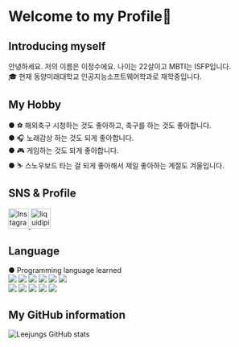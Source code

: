 ### <h1>Welcome to my Profile👋</h1>


### <h2>Introducing myself</h2>
안녕하세요. 저의 이름은 이정수에요. 나이는 22살이고 MBTI는 ISFP입니다.<br>
🎓 현재 동양미래대학교 인공지능소프트웨어학과로 재학중입니다.


### <h2>My Hobby</h2>
● ⚽ 해외축구 시청하는 것도 좋아하고, 축구를 하는 것도 좋아합니다.<br>
● 🎧 노래감상 하는 것도 되게 좋아합니다.<br>
● 🎮 게임하는 것도 되게 좋아합니다.<br>
● ⛷️ 스노우보드 타는 걸 되게 좋아해서 제일 좋아하는 계절도 겨울입니다.

### <h2>SNS & Profile</h2>
<a href="https://www.instagram.com/lee_jsooo/">
  <img src="https://upload.wikimedia.org/wikipedia/commons/9/95/Instagram_logo_2022.svg" alt="Instagram" width="40" height="40">
</a> 

<a href="https://liquipedia.net/overwatch/Agatha">
  <img src="https://liquipedia.net/images/liquipedia_logo.png" alt="liquidipia" width="40" height="40">
</a>

### <h2>Language</h2>
● Programming language learned<br>
<img src="https://img.shields.io/badge/Python-gray?style=flat&logo=Python&logoColor=3776AB"/>
<img src="https://img.shields.io/badge/C-gray?style=flat&logo=C&logoColor=A8B9CC"/> 
<img src="https://img.shields.io/badge/JavaScript-gray?style=flat&logo=JavaScript&logoColor=F7DF1E"/>
<img src="https://img.shields.io/badge/PyCharm-gray?style=flat&logo=PyCharm&logoColor=000000"/>
<img src="https://img.shields.io/badge/GitHub-gray?style=flat&logo=GitHub&logoColor=181717"/>
<img src="https://img.shields.io/badge/MySQL-gray?style=flat&logo=MySQL&logoColor=4479A1"/> <br>
<img src="https://img.shields.io/badge/Eclipse IDE-gray?style=flat&logo=Eclipse IDE&logoColor=2C2255"/> 
<img src="https://img.shields.io/badge/Visual Studio Code-gray?style=flat&logo=Visual Studio Code&logoColor=007ACC"/>
<img src="https://img.shields.io/badge/Visual Studio-gray?style=flat&logo=Visual Studio&logoColor=5C2D91"/>
<img src="https://img.shields.io/badge/Anaconda-gray?style=flat&logo=Anaconda&logoColor=44A833"/>
<img src="https://img.shields.io/badge/GNU Bash-gray?style=flat&logo=GNU Bash&logoColor=4EAA25"/>

### <h2>My GitHub information</h2> 
![Leejungs GitHub stats](https://github-readme-stats.vercel.app/api?username=Leejungs&show_icons=true&theme=slateorange)
